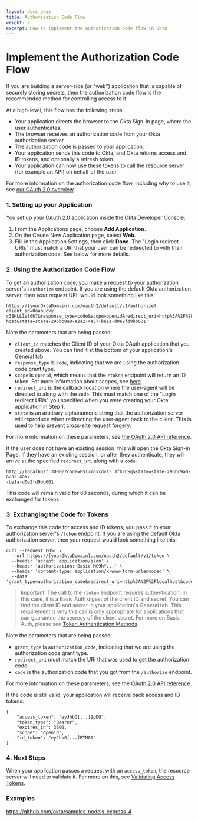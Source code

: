 ```yaml
---
layout: docs_page
title: Authorization Code Flow
weight: 2
excerpt: How to implement the authorization code flow in Okta
---
```


# Implement the Authorization Code Flow

If you are building a server-side (or "web") application that is capable of securely storing secrets, then the authorization code flow is the recommended method for controlling access to it.

At a high-level, this flow has the following steps:

- Your application directs the browser to the Okta Sign-In page, where the user authenticates.
- The browser receives an authorization code from your Okta authorization server.
- The authorization code is passed to your application.
- Your application sends this code to Okta, and Okta returns access and ID tokens, and optionally a refresh token.
- Your application can now use these tokens to call the resource server (for example an API) on behalf of the user.

For more information on the authorization code flow, including why to use it, see [our OAuth 2.0 overview](/authentication-guide/auth-overview/#authorization-code-flow).

### 1. Setting up your Application

You set up your OAuth 2.0 application inside the Okta Developer Console:

1. From the Applications page, choose **Add Application**.
2. On the Create New Application page, select **Web**.
3. Fill-in the Application Settings, then click **Done**. The "Login redirect URIs" must match a URI that your user can be redirected to with their authorization code. See below for more details.

### 2. Using the Authorization Code Flow

To get an authorization code, you make a request to your authorization server's `/authorize` endpoint. If you are using the default Okta authorization server, then your request URL would look something like this:

```
https://{yourOktaDomain}.com/oauth2/default/v1/authorize?client_id=0oabucvy
c38HLL1ef0h7&response_type=code&scope=openid&redirect_uri=http%3A%2F%2Flocal
host&state=state-296bc9a0-a2a2-4a57-be1a-d0e2fd9bb601'
```

Note the parameters that are being passed:

- `client_id` matches the Client ID of your Okta OAuth application that you created above. You can find it at the bottom of your application's General tab.
- `response_type` is `code`, indicating that we are using the authorization code grant type.
- `scope` is `openid`, which means that the `/token` endpoint will return an ID token. For more information about scopes, see [here](/standards/OIDC/index.html#scopes).
- `redirect_uri` is the callback location where the user-agent will be directed to along with the `code`. This must match one of the "Login redirect URIs" you specified when you were creating your Okta application in Step 1.
- `state` is an arbitrary alphanumeric string that the authorization server will reproduce when redirecting the user-agent back to the client. This is used to help prevent cross-site request forgery.

For more information on these parameters, see [the OAuth 2.0 API reference](https://developer.okta.com/docs/api/resources/oauth2.html#obtain-an-authorization-grant-from-a-user).

If the user does not have an existing session, this will open the Okta Sign-in Page. If they have an existing session, or after they authenticate, they will arrive at the specified `redirect_uri` along with a `code`:

```
http://localhost:3000/?code=P5I7mdxxdv13_JfXrCSq&state=state-296bc9a0-a2a2-4a57
-be1a-d0e2fd9bb601
```

This code will remain valid for 60 seconds, during which it can be exchanged for tokens. 

### 3. Exchanging the Code for Tokens

To exchange this code for access and ID tokens, you pass it to your authorization server's `/token` endpoint. If you are using the default Okta authorization server, then your request would look something like this:

```
curl --request POST \
  --url https://{yourOktaDomain}.com/oauth2/default/v1/token \
  --header 'accept: application/json' \
  --header 'authorization: Basic MG9hY...' \
  --header 'content-type: application/x-www-form-urlencoded' \
  --data 'grant_type=authorization_code&redirect_uri=http%3A%2F%2Flocalhost&code=P59yPm1_X1gxtdEOEZjn'
```

> Important: The call to the `/token` endpoint requires authentication. In this case, it is a Basic Auth digest of the client ID and secret. You can find the client ID and secret in your application's General tab. This requirement is why this call is only appropriate for applications that can guarantee the secrecy of the client secret. For more on Basic Auth, please see [Token Authentication Methods](https://developer.okta.com/docs/api/resources/oauth2.html#token-authentication-methods).

Note the parameters that are being passed:

- `grant_type` is `authorization_code`, indicating that we are using the authorization code grant type.
- `redirect_uri` must match the URI that was used to get the authorization code.
- `code` is the authorization code that you got from the `/authorize` endpoint.

For more information on these parameters, see the [OAuth 2.0 API reference](https://developer.okta.com/docs/api/resources/oauth2.html#request-a-token).

If the code is still valid, your application will receive back access and ID tokens:

```jwt
{
    "access_token": "eyJhbG[...]9pDQ",
    "token_type": "Bearer",
    "expires_in": 3600,
    "scope": "openid",
    "id_token": "eyJhbG[...]RTM0A"
}
```

### 4. Next Steps

When your application passes a request with an `access_token`, the resource server will need to validate it. For more on this, see [Validating Access Tokens](/authentication-guide/tokens/validating-access-tokens).

### Examples

<https://github.com/okta/samples-nodejs-express-4>

